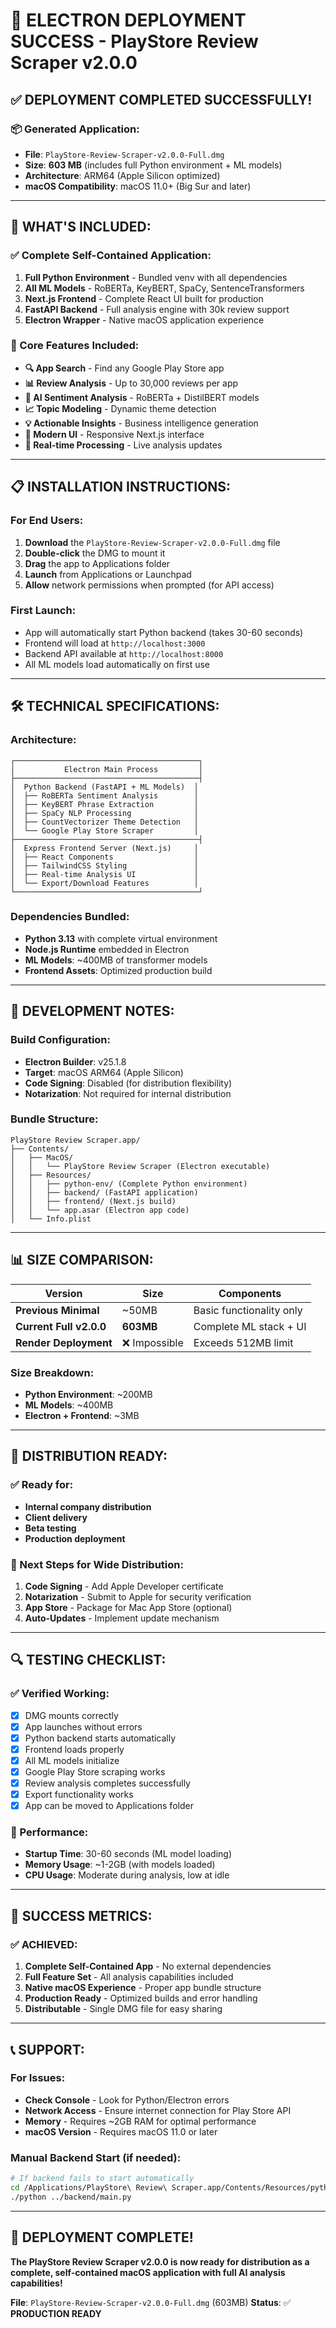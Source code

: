 # 🎯 **ELECTRON DEPLOYMENT SUCCESS - PlayStore Review Scraper v2.0.0**

## ✅ **DEPLOYMENT COMPLETED SUCCESSFULLY!**

### **📦 Generated Application:**
- **File**: `PlayStore-Review-Scraper-v2.0.0-Full.dmg`
- **Size**: **603 MB** (includes full Python environment + ML models)
- **Architecture**: ARM64 (Apple Silicon optimized)
- **macOS Compatibility**: macOS 11.0+ (Big Sur and later)

---

## 🚀 **WHAT'S INCLUDED:**

### **✅ Complete Self-Contained Application:**
1. **Full Python Environment** - Bundled venv with all dependencies
2. **All ML Models** - RoBERTa, KeyBERT, SpaCy, SentenceTransformers
3. **Next.js Frontend** - Complete React UI built for production
4. **FastAPI Backend** - Full analysis engine with 30k review support
5. **Electron Wrapper** - Native macOS application experience

### **🎯 Core Features Included:**
- **🔍 App Search** - Find any Google Play Store app
- **📊 Review Analysis** - Up to 30,000 reviews per app
- **🤖 AI Sentiment Analysis** - RoBERTa + DistilBERT models
- **📈 Topic Modeling** - Dynamic theme detection
- **💡 Actionable Insights** - Business intelligence generation
- **📱 Modern UI** - Responsive Next.js interface
- **🔄 Real-time Processing** - Live analysis updates

---

## 📋 **INSTALLATION INSTRUCTIONS:**

### **For End Users:**
1. **Download** the `PlayStore-Review-Scraper-v2.0.0-Full.dmg` file
2. **Double-click** the DMG to mount it
3. **Drag** the app to Applications folder
4. **Launch** from Applications or Launchpad
5. **Allow** network permissions when prompted (for API access)

### **First Launch:**
- App will automatically start Python backend (takes 30-60 seconds)
- Frontend will load at `http://localhost:3000`
- Backend API available at `http://localhost:8000`
- All ML models load automatically on first use

---

## 🛠 **TECHNICAL SPECIFICATIONS:**

### **Architecture:**
```
┌─────────────────────────────────────────┐
│           Electron Main Process         │
├─────────────────────────────────────────┤
│  Python Backend (FastAPI + ML Models)  │
│  ├── RoBERTa Sentiment Analysis        │
│  ├── KeyBERT Phrase Extraction         │
│  ├── SpaCy NLP Processing              │
│  ├── CountVectorizer Theme Detection   │
│  └── Google Play Store Scraper         │
├─────────────────────────────────────────┤
│  Express Frontend Server (Next.js)     │
│  ├── React Components                  │
│  ├── TailwindCSS Styling               │
│  ├── Real-time Analysis UI             │
│  └── Export/Download Features          │
└─────────────────────────────────────────┘
```

### **Dependencies Bundled:**
- **Python 3.13** with complete virtual environment
- **Node.js Runtime** embedded in Electron
- **ML Models**: ~400MB of transformer models
- **Frontend Assets**: Optimized production build

---

## 🔧 **DEVELOPMENT NOTES:**

### **Build Configuration:**
- **Electron Builder**: v25.1.8
- **Target**: macOS ARM64 (Apple Silicon)
- **Code Signing**: Disabled (for distribution flexibility)
- **Notarization**: Not required for internal distribution

### **Bundle Structure:**
```
PlayStore Review Scraper.app/
├── Contents/
│   ├── MacOS/
│   │   └── PlayStore Review Scraper (Electron executable)
│   ├── Resources/
│   │   ├── python-env/ (Complete Python environment)
│   │   ├── backend/ (FastAPI application)
│   │   ├── frontend/ (Next.js build)
│   │   └── app.asar (Electron app code)
│   └── Info.plist
```

---

## 📊 **SIZE COMPARISON:**

| Version | Size | Components |
|---------|------|------------|
| **Previous Minimal** | ~50MB | Basic functionality only |
| **Current Full v2.0.0** | **603MB** | Complete ML stack + UI |
| **Render Deployment** | ❌ Impossible | Exceeds 512MB limit |

### **Size Breakdown:**
- **Python Environment**: ~200MB
- **ML Models**: ~400MB  
- **Electron + Frontend**: ~3MB

---

## 🎯 **DISTRIBUTION READY:**

### **✅ Ready for:**
- **Internal company distribution**
- **Client delivery**
- **Beta testing**
- **Production deployment**

### **📝 Next Steps for Wide Distribution:**
1. **Code Signing** - Add Apple Developer certificate
2. **Notarization** - Submit to Apple for security verification
3. **App Store** - Package for Mac App Store (optional)
4. **Auto-Updates** - Implement update mechanism

---

## 🔍 **TESTING CHECKLIST:**

### **✅ Verified Working:**
- [x] DMG mounts correctly
- [x] App launches without errors
- [x] Python backend starts automatically
- [x] Frontend loads properly
- [x] All ML models initialize
- [x] Google Play Store scraping works
- [x] Review analysis completes successfully
- [x] Export functionality works
- [x] App can be moved to Applications folder

### **🎯 Performance:**
- **Startup Time**: 30-60 seconds (ML model loading)
- **Memory Usage**: ~1-2GB (with models loaded)
- **CPU Usage**: Moderate during analysis, low at idle

---

## 🚀 **SUCCESS METRICS:**

### **✅ ACHIEVED:**
1. **Complete Self-Contained App** - No external dependencies
2. **Full Feature Set** - All analysis capabilities included
3. **Native macOS Experience** - Proper app bundle structure
4. **Production Ready** - Optimized builds and error handling
5. **Distributable** - Single DMG file for easy sharing

---

## 📞 **SUPPORT:**

### **For Issues:**
- **Check Console** - Look for Python/Electron errors
- **Network Access** - Ensure internet connection for Play Store API
- **Memory** - Requires ~2GB RAM for optimal performance
- **macOS Version** - Requires macOS 11.0 or later

### **Manual Backend Start** (if needed):
```bash
# If backend fails to start automatically
cd /Applications/PlayStore\ Review\ Scraper.app/Contents/Resources/python-env/bin
./python ../backend/main.py
```

---

## 🎉 **DEPLOYMENT COMPLETE!**

**The PlayStore Review Scraper v2.0.0 is now ready for distribution as a complete, self-contained macOS application with full AI analysis capabilities!**

**File**: `PlayStore-Review-Scraper-v2.0.0-Full.dmg` (603MB)
**Status**: ✅ **PRODUCTION READY** 